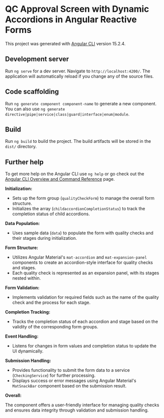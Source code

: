 <h1>QC Approval Screen with Dynamic Accordions in Angular Reactive Forms</h1>

<p>This project was generated with <a href="https://github.com/angular/angular-cli" target="_blank">Angular CLI</a> version 15.2.4.</p>

<h2>Development server</h2>

<p>Run <code>ng serve</code> for a dev server. Navigate to <code>http://localhost:4200/</code>. The application will automatically reload if you change any of the source files.</p>

<h2>Code scaffolding</h2>

<p>Run <code>ng generate component component-name</code> to generate a new component. You can also use <code>ng generate directive|pipe|service|class|guard|interface|enum|module</code>.</p>

<h2>Build</h2>

<p>Run <code>ng build</code> to build the project. The build artifacts will be stored in the <code>dist/</code> directory.</p>

<h2>Further help</h2>

<p>To get more help on the Angular CLI use <code>ng help</code> or go check out the <a href="https://angular.io/cli" target="_blank">Angular CLI Overview and Command Reference</a> page.</p>


<div>
  <p><strong>Initialization:</strong></p>
  <ul>
    <li>Sets up the form group (<code>qualityCheckForm</code>) to manage the overall form structure.</li>
    <li>Initializes the array (<code>childaccordionCompletionStatus</code>) to track the completion status of child accordions.</li>
  </ul>

  <p><strong>Data Population:</strong></p>
  <ul>
    <li>Uses sample data (<code>data</code>) to populate the form with quality checks and their stages during initialization.</li>
  </ul>

  <p><strong>Form Structure:</strong></p>
  <ul>
    <li>Utilizes Angular Material's <code>mat-accordion</code> and <code>mat-expansion-panel</code> components to create an accordion-style interface for quality checks and stages.</li>
    <li>Each quality check is represented as an expansion panel, with its stages nested within.</li>
  </ul>

  <p><strong>Form Validation:</strong></p>
  <ul>
    <li>Implements validation for required fields such as the name of the quality check and the process for each stage.</li>
  </ul>

  <p><strong>Completion Tracking:</strong></p>
  <ul>
    <li>Tracks the completion status of each accordion and stage based on the validity of the corresponding form groups.</li>
  </ul>

  <p><strong>Event Handling:</strong></p>
  <ul>
    <li>Listens for changes in form values and completion status to update the UI dynamically.</li>
  </ul>

  <p><strong>Submission Handling:</strong></p>
  <ul>
    <li>Provides functionality to submit the form data to a service (<code>CheckingService</code>) for further processing.</li>
    <li>Displays success or error messages using Angular Material's <code>MatSnackBar</code> component based on the submission result.</li>
  </ul>

  <p><strong>Overall:</strong></p>
  <p>The component offers a user-friendly interface for managing quality checks and ensures data integrity through validation and submission handling.</p>
</div>
